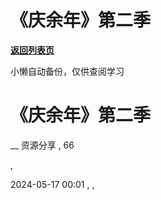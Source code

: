 # 《庆余年》第二季

[**返回列表页**](/gzh/懒人手册)

小懒自动备份，仅供查阅学习

# 《庆余年》第二季

__ 资源分享 , 66

,

2024-05-17 00:01 , ,

